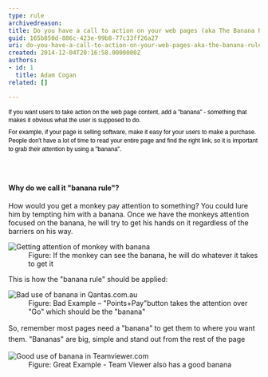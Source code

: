 ```yaml
---
type: rule
archivedreason: 
title: Do you have a call to action on your web pages (aka The Banana Rule)?
guid: 165b850d-886c-423e-99b8-77c33ff26a27
uri: do-you-have-a-call-to-action-on-your-web-pages-aka-the-banana-rule
created: 2014-12-04T20:16:58.0000000Z
authors:
- id: 1
  title: Adam Cogan
related: []

---
```



<p style="margin-top&#58;7px;margin-bottom&#58;7px;font-family&#58;verdana, sans-serif;font-size&#58;12px;line-height&#58;1.4em;color&#58;#000000;">If you want users to take action on the web page content, add a &quot;banana&quot; - something that makes it obvious what the user is supposed to do.</p><p style="margin-top&#58;7px;margin-bottom&#58;7px;font-family&#58;verdana, sans-serif;font-size&#58;12px;line-height&#58;1.4em;color&#58;#000000;">For example, if your page is selling software, make it easy for your users to make a purchase. People don't have a lot of time to read your entire page and find the right link, so it is important to grab their attention by using a &quot;banana&quot;.​​</p>
<br><excerpt class='endintro'></excerpt><br>
<h4>Why do we call it &quot;banana rule&quot;?</h4><p>
                    How would you get a monkey pay attention to something? You could lure him by tempting
                    him with a banana. Once we have the monkeys attention focused on the banana, he
                    will try to get his hands on it regardless of the barriers on his way.</p><dl class="image"><dt><img src="/PublishingImages/banana.jpg" alt="Getting attention of monkey with banana" /></dt><dd>Figure&#58; If the monkey can see the banana, he will do whatever it takes to get it</dd></dl><p>This is how the &quot;banana rule&quot; should be applied&#58;</p><dl class="badImage"><dt><img src="/PublishingImages/BadBananaQantas.png" alt="Bad use of banana in Qantas.com.au" /></dt><dd>Figure&#58; Bad Example – &quot;Points+Pay&quot;button takes the attention over &quot;Go&quot;​&#160;which should be the &quot;banana&quot;</dd></dl><span style="line-height&#58;1.6;">So, remember most pages need a &quot;banana&quot; to get them to where you want them. &quot;Bananas&quot; are big, simple and stand out from the rest of the page</span><dl class="goodImage"><dt><img src="/PublishingImages/BananaTeamviewer.png" alt="Good use of banana in Teamviewer.com" /></dt><dd>Figure&#58; Great Example - Team Viewer also has a good banana</dd></dl>


